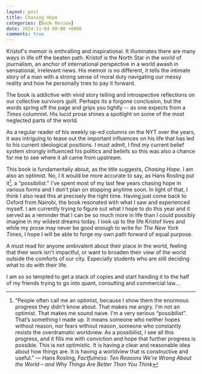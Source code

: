 ```yaml
---
layout: post
title: Chasing Hope
categories: [Book Review]
date: 2024-11-04 00:08 +0000
comments: true
---
```

Kristof's memoir is enthralling and inspirational. It illuminates there are many ways in life off the beaten path. Kristof is the North Star in the world of journalism, an anchor of international perspective in a world awash in sensational, irrelevant news. His memoir is no different, it tells the intimate story of a man with a strong sense of moral duty navigating our messy reality and how he personally tries to pay it forward. 

The book is addictive with vivid story telling and introspective reflections on our collective survivors guilt. Perhaps its a forgone conclusion, but the words spring off the page and grips you tightly -- as one expects from a *Times* columnist. His lucid prose shines a spotlight on some of the most neglected parts of the world. 

As a regular reader of his weekly op-ed columns on the NYT over the years, it was intriguing to tease out the important influences on his life that has led to his current ideological positions. I must admit, I find my current belief system strongly influenced his politics and beliefs so this was also a chance for me to see where it all came from upstream. 

This book is fundamentally about, as the title suggests, *Chasing Hope*. I am also an optimist. No, I it would be more accurate to say, as Hans Rosling put it[^1], a "possibilist." I've spent most of my last few years chasing hope in various forms and I don't plan on stopping anytime soon. In light of that, I think I also read this at precisely the right time. Having just come back to Oxford from Nairobi, the book resonated with what I saw and experienced myself. I am currently trying to figure out what I hope to do this year and it served as a reminder that I can be so much more in life than I could possibly imagine in my wildest dreams today. I look up to the life Kristof lives and while my prose may never be good enough to write for *The New York Times*, I hope I will be able to forge my own path forward of equal purpose. 

A must read for anyone ambivalent about their place in the world, feeling that their work isn't impactful, or want to broaden their view of the world outside the comforts of our city. Especially students who are still deciding what to do with their life. 

I am so so tempted to get a stack of copies and start handing it to the half of my friends trying to go into quant, consulting and commercial law...


[^1]:“People often call me an optimist, because I show them the enormous progress they didn't know about. That makes me angry. I'm not an optimist. That makes me sound naive. I'm a very serious “possibilist”. That’s something I made up. It means someone who neither hopes without reason, nor fears without reason, someone who constantly resists the overdramatic worldview. As a possibilist, I see all this progress, and it fills me with conviction and hope that further progress is possible. This is not optimistic. It is having a clear and reasonable idea about how things are. It is having a worldview that is constructive and useful.” ― Hans Rosling, *Factfulness: Ten Reasons We're Wrong About the World – and Why Things Are Better Than You Think*